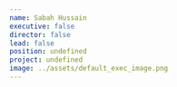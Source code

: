 ```yaml
---
name: Sabah Hussain
executive: false
director: false
lead: false
position: undefined
project: undefined
image: ../assets/default_exec_image.png
---
```

